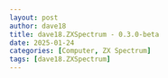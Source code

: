 ```yaml
---
layout: post
author: dave18
title: dave18.ZXSpectrum - 0.3.0-beta
date: 2025-01-24
categories: [Computer, ZX Spectrum]
tags: [dave18.ZXSpectrum]
---
```


